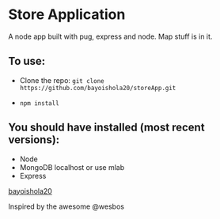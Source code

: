 # Store Application
A node app built with pug, express and node. Map stuff is in it.

## To use:
* Clone the repo: `git clone https://github.com/bayoishola20/storeApp.git`

* `npm install`



## You should have installed (most recent versions):

* Node
* MongoDB localhost or use mlab
* Express 



[bayoishola20](github.bayoishola20.io)


Inspired by the awesome @wesbos
